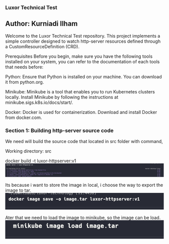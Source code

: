 ### Luxor Technical Test

## Author: Kurniadi Ilham

Welcome to the Luxor Technical Test repository. This project implements a simple controller designed to watch http-server resources defined through a CustomResourceDefinition (CRD).

Prerequisites
Before you begin, make sure you have the following tools installed on your system, you can refer to the documentation of each tools that needs before:

Python: Ensure that Python is installed on your machine. You can download it from python.org.

Minikube: Minikube is a tool that enables you to run Kubernetes clusters locally. Install Minikube by following the instructions at minikube.sigs.k8s.io/docs/start/.

Docker: Docker is used for containerization. Download and install Docker from docker.com.

### Section 1: Building http-server source code

We need will build the source code that located in src folder with command,

Working directory: src

docker build -t luxor-httpserver:v1
![Alt text](image.png)


Its because i want to store the image in local, i choose the way to export the image to tar.
![Alt text](image-1.png)

Ater that we need to load the image to minikube, so the image can be load.
![Alt text](image-2.png)




